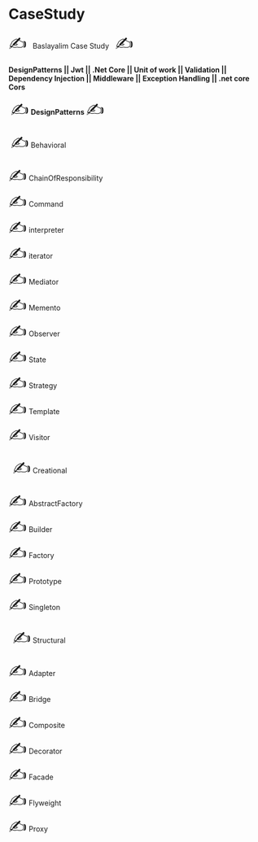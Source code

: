 # CaseStudy
<span style='font-size:30px;'>&#9997;</span> &nbsp; Baslayalim Case Study &nbsp; <span style='font-size:30px;'>&#9997;</span>

 
  <b>  DesignPatterns || Jwt || .Net Core || Unit of work || Validation || Dependency Injection || Middleware || Exception Handling || .net core Cors </b> 
 

  &nbsp;<span style='font-size:30px;'>&#9997;</span> <b>  DesignPatterns </b>  <span style='font-size:30px;'>&#9997;</span>

  &nbsp;<span style='font-size:30px;'>&#9997;</span> Behavioral

<span style='font-size:30px;'>&#9997;</span> ChainOfResponsibility <br>
<span style='font-size:30px;'>&#9997;</span> Command <br>
<span style='font-size:30px;'>&#9997;</span> interpreter <br>
<span style='font-size:30px;'>&#9997;</span> iterator <br>
<span style='font-size:30px;'>&#9997;</span> Mediator <br>
<span style='font-size:30px;'>&#9997;</span> Memento <br>
<span style='font-size:30px;'>&#9997;</span> Observer <br>
<span style='font-size:30px;'>&#9997;</span> State <br>
<span style='font-size:30px;'>&#9997;</span> Strategy <br>
<span style='font-size:30px;'>&#9997;</span> Template <br>
<span style='font-size:30px;'>&#9997;</span> Visitor <br>


  &nbsp; <span style='font-size:30px;'>&#9997;</span> Creational

<span style='font-size:30px;'>&#9997;</span> AbstractFactory <br>
<span style='font-size:30px;'>&#9997;</span> Builder <br>
<span style='font-size:30px;'>&#9997;</span> Factory <br>
<span style='font-size:30px;'>&#9997;</span> Prototype <br>
<span style='font-size:30px;'>&#9997;</span> Singleton <br>


&nbsp; <span style='font-size:30px;'>&#9997;</span> Structural

<span style='font-size:30px;'>&#9997;</span> Adapter <br>
<span style='font-size:30px;'>&#9997;</span> Bridge <br>
<span style='font-size:30px;'>&#9997;</span> Composite <br>
<span style='font-size:30px;'>&#9997;</span> Decorator <br>
<span style='font-size:30px;'>&#9997;</span> Facade <br>
<span style='font-size:30px;'>&#9997;</span> Flyweight <br>
<span style='font-size:30px;'>&#9997;</span> Proxy <br>
